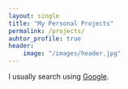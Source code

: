 ```yaml
---
layout: single
title: "My Personal Projects"
permalink: /projects/
auhtor_profile: true 
header:
	image: "/images/header.jpg"
---
```


I usually search using [Google](https://www.google.com "Google").

